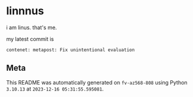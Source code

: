 # linnnus

i am linus. that's me.

my latest commit is

```
contenet: metapost: Fix unintentional evaluation
```

## Meta

This README was automatically generated on `fv-az568-808` using Python
`3.10.13` at `2023-12-16 05:31:55.595081`.
